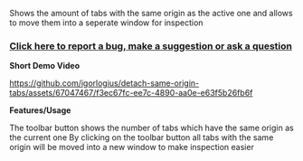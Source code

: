 Shows the amount of tabs with the same origin as the active one and allows to move them into a seperate window for inspection

### [Click here to report a bug, make a suggestion or ask a question](https://github.com/igorlogius/igorlogius/issues/new/choose)

<b>Short Demo Video</b>

https://github.com/igorlogius/detach-same-origin-tabs/assets/67047467/f3ec67fc-ee7c-4890-aa0e-e63f5b26fb6f

<b>Features/Usage</b>

The toolbar button shows the number of tabs which have the same origin as the current one
By clicking on the toolbar button all tabs with the same origin will be moved into a new window to make inspection easier
